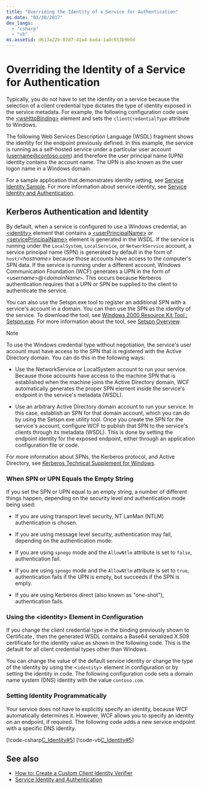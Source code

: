 ```yaml
---
title: "Overriding the Identity of a Service for Authentication"
ms.date: "03/30/2017"
dev_langs: 
  - "csharp"
  - "vb"
ms.assetid: d613a22b-07d7-41a4-bada-1adc653b9b5d
---
```

# Overriding the Identity of a Service for Authentication
Typically, you do not have to set the identity on a service because the selection of a client credential type dictates the type of identity exposed in the service metadata. For example, the following configuration code uses the [\<wsHttpBinding>](../../../../docs/framework/configure-apps/file-schema/wcf/wshttpbinding.md) element and sets the `clientCredentialType` attribute to Windows.  

 The following Web Services Description Language (WSDL) fragment shows the identity for the endpoint previously defined. In this example, the service is running as a self-hosted service under a particular user account (username@contoso.com) and therefore the user principal name (UPN) identity contains the account name. The UPN is also known as the user logon name in a Windows domain.  

 For a sample application that demonstrates identity setting, see [Service Identity Sample](../../../../docs/framework/wcf/samples/service-identity-sample.md). For more information about service identity, see [Service Identity and Authentication](../../../../docs/framework/wcf/feature-details/service-identity-and-authentication.md).  
  
## Kerberos Authentication and Identity  
 By default, when a service is configured to use a Windows credential, an [\<identity>](../../../../docs/framework/configure-apps/file-schema/wcf/identity.md) element that contains a [\<userPrincipalName>](../../../../docs/framework/configure-apps/file-schema/wcf/userprincipalname.md) or [\<servicePrincipalName>](../../../../docs/framework/configure-apps/file-schema/wcf/serviceprincipalname.md) element is generated in the WSDL. If the service is running under the `LocalSystem`, `LocalService`, or `NetworkService` account, a service principal name (SPN) is generated by default in the form of `host/`\<*hostname*> because those accounts have access to the computer's SPN data. If the service is running under a different account, Windows Communication Foundation (WCF) generates a UPN in the form of \<*username*>@<*domainName*`>`. This occurs because Kerberos authentication requires that a UPN or SPN be supplied to the client to authenticate the service.  
  
 You can also use the Setspn.exe tool to register an additional SPN with a service's account in a domain. You can then use the SPN as the identity of the service. To download the tool, see [Windows 2000 Resource Kit Tool : Setspn.exe](https://go.microsoft.com/fwlink/?LinkId=91752). For more information about the tool, see [Setspn Overview](https://go.microsoft.com/fwlink/?LinkId=61374).  
  
> [!NOTE]
>  To use the Windows credential type without negotiation, the service's user account must have access to the SPN that is registered with the Active Directory domain. You can do this in the following ways:  
  
-   Use the NetworkService or LocalSystem account to run your service. Because those accounts have access to the machine SPN that is established when the machine joins the Active Directory domain, WCF automatically generates the proper SPN element inside the service's endpoint in the service's metadata (WSDL).  
  
-   Use an arbitrary Active Directory domain account to run your service. In this case, establish an SPN for that domain account, which you can do by using the Setspn.exe utility tool. Once you create the SPN for the service's account, configure WCF to publish that SPN to the service's clients through its metadata (WSDL). This is done by setting the endpoint identity for the exposed endpoint, either through an application configuration file or code.  
  
 For more information about SPNs, the Kerberos protocol, and Active Directory, see [Kerberos Technical Supplement for Windows](https://go.microsoft.com/fwlink/?LinkId=88330).  
  
### When SPN or UPN Equals the Empty String  
 If you set the SPN or UPN equal to an empty string, a number of different things happen, depending on the security level and authentication mode being used:  
  
-   If you are using transport level security, NT LanMan (NTLM) authentication is chosen.  
  
-   If you are using message level security, authentication may fail, depending on the authentication mode:  
  
-   If you are using `spnego` mode and the `AllowNtlm` attribute is set to `false`, authentication fail.  
  
-   If you are using `spnego` mode and the `AllowNtlm` attribute is set to `true`, authentication fails if the UPN is empty, but succeeds if the SPN is empty.  
  
-   If you are using Kerberos direct (also known as "one-shot"), authentication fails.  
  
### Using the \<identity> Element in Configuration  
 If you change the client credential type in the binding previously shown to Certificate`,` then the generated WSDL contains a Base64 serialized X.509 certificate for the identity value as shown in the following code. This is the default for all client credential types other than Windows.  

 You can change the value of the default service identity or change the type of the identity by using the <`identity`> element in configuration or by setting the identity in code. The following configuration code sets a domain name system (DNS) identity with the value `contoso.com`.  

### Setting Identity Programmatically  
 Your service does not have to explicitly specify an identity, because WCF automatically determines it. However, WCF allows you to specify an identity on an endpoint, if required. The following code adds a new service endpoint with a specific DNS identity.  
  
 [!code-csharp[C_Identity#5](../../../../samples/snippets/csharp/VS_Snippets_CFX/c_identity/cs/source.cs#5)]
 [!code-vb[C_Identity#5](../../../../samples/snippets/visualbasic/VS_Snippets_CFX/c_identity/vb/source.vb#5)]  
  
## See also
- [How to: Create a Custom Client Identity Verifier](../../../../docs/framework/wcf/extending/how-to-create-a-custom-client-identity-verifier.md)
- [Service Identity and Authentication](../../../../docs/framework/wcf/feature-details/service-identity-and-authentication.md)
